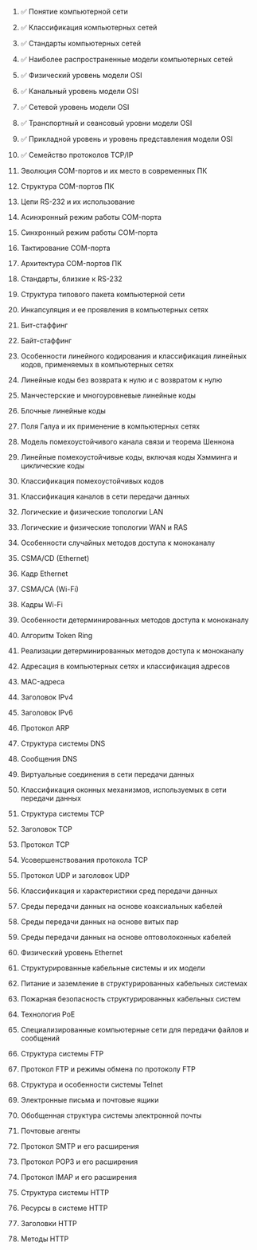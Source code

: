 1. ✅ Понятие компьютерной сети

2. ✅ Классификация компьютерных сетей

3. ✅ Стандарты компьютерных сетей

4. ✅ Наиболее распространенные модели компьютерных сетей

5. ✅ Физический уровень модели OSI

6. ✅ Канальный уровень модели OSI

7. ✅ Сетевой уровень модели OSI

8. ✅ Транспортный и сеансовый уровни модели OSI

9. ✅ Прикладной уровень и уровень представления модели OSI

10. ✅ Семейство протоколов TCP/IP

11. Эволюция COM-портов и их место в современных ПК

12. Структура COM-портов ПК

13. Цепи RS-232 и их использование

14. Асинхронный режим работы COM-порта

15. Синхронный режим работы COM-порта

16. Тактирование COM-порта

17. Архитектура COM-портов ПК

18. Стандарты, близкие к RS-232

19. Структура типового пакета компьютерной сети

20. Инкапсуляция и ее проявления в компьютерных сетях

21. Бит-стаффинг

22. Байт-стаффинг

23. Особенности линейного кодирования и классификация линейных кодов, применяемых в компьютерных сетях

24. Линейные коды без возврата к нулю и с возвратом к нулю

25. Манчестерские и многоуровневые линейные коды

26. Блочные линейные коды

27. Поля Галуа и их применение в компьютерных сетях

28. Модель помехоустойчивого канала связи и теорема Шеннона

29. Линейные помехоустойчивые коды, включая коды Хэмминга и циклические коды

30. Классификация помехоустойчивых кодов

31. Классификация каналов в сети передачи данных

32. Логические и физические топологии LAN

33. Логические и физические топологии WAN и RAS

34. Особенности случайных методов доступа к моноканалу

35. CSMA/CD (Ethernet)

36. Кадр Ethernet

37. CSMA/CA (Wi-Fi)

38. Кадры Wi-Fi

39. Особенности детерминированных методов доступа к моноканалу

40. Алгоритм Token Ring

41. Реализации детерминированных методов доступа к моноканалу

42. Адресация в компьютерных сетях и классификация адресов

43. MAC-адреса

44. Заголовок IPv4

45. Заголовок IPv6

46. Протокол ARP

47. Структура системы DNS

48. Сообщения DNS

49. Виртуальные соединения в сети передачи данных

50. Классификация оконных механизмов, используемых в сети передачи данных

51. Структура системы TCP

52. Заголовок TCP

53. Протокол TCP

54. Усовершенствования протокола TCP

55. Протокол UDP и заголовок UDP

56. Классификация и характеристики сред передачи данных

57. Среды передачи данных на основе коаксиальных кабелей

58. Среды передачи данных на основе витых пар

59. Среды передачи данных на основе оптоволоконных кабелей

60. Физический уровень Ethernet

61. Структурированные кабельные системы и их модели

62. Питание и заземление в структурированных кабельных системах

63. Пожарная безопасность структурированных кабельных систем

64. Технология PoE

65. Специализированные компьютерные сети для передачи файлов и сообщений

66. Структура системы FTP

67. Протокол FTP и режимы обмена по протоколу FTP

68. Структура и особенности системы Telnet

69. Электронные письма и почтовые ящики

70. Обобщенная структура системы электронной почты

71. Почтовые агенты

72. Протокол SMTP и его расширения

73. Протокол POP3 и его расширения

74. Протокол IMAP и его расширения

75. Структура системы HTTP

76. Ресурсы в системе HTTP

77. Заголовки HTTP

78. Методы HTTP